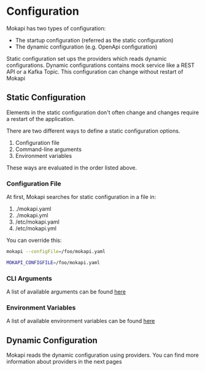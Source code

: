# Configuration

Mokapi has two types of configuration:
- The startup configuration (referred as the static configuration)
- The dynamic configuration (e.g. OpenApi configuration)

Static configuration set ups the providers which reads dynamic configurations. Dynamic configurations contains
mock service like a REST API or a Kafka Topic. This configuration can change without restart of Mokapi

## Static Configuration

Elements in the static configuration don't often change and changes require a restart of the application.

There are two different ways to define a static configuration options.
1. Configuration file
2. Command-line arguments
3. Environment variables

These ways are evaluated in the order listed above.

### Configuration File

At first, Mokapi searches for static configuration in a file in:

1. ./mokapi.yaml
2. ./mokapi.yml
3. /etc/mokapi.yaml
4. /etc/mokapi.yml

You can override this:

```bash tab=CLI
mokapi --configFile=/foo/mokapi.yaml
```
```bash tab=Env
MOKAPI_CONFIGFILE=/foo/mokapi.yaml
```

### CLI Arguments

A list of available arguments can be found [here](/docs/references/static-configuration.md)

### Environment Variables

A list of available environment variables can be found [here](/docs/references/static-configuration.md)

## Dynamic Configuration

Mokapi reads the dynamic configuration using providers. You can find more information about providers in the next pages